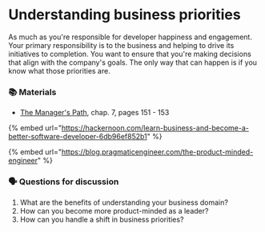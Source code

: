 # Understanding business priorities

As much as you're responsible for developer happiness and engagement. Your primary responsibility is to the business and helping to drive its initiatives to completion. You want to ensure that you're making decisions that align with the company's goals. The only way that can happen is if you know what those priorities are.

### 📚 Materials

* [The Manager's Path](https://amzn.to/31ySDXH), chap. 7, pages 151 - 153

{% embed url="https://hackernoon.com/learn-business-and-become-a-better-software-developer-6db96ef852b1" %}

{% embed url="https://blog.pragmaticengineer.com/the-product-minded-engineer" %}

### 🗣 Questions for discussion

1. What are the benefits of understanding your business domain?
2. How can you become more product-minded as a leader?
3. How can you handle a shift in business priorities?

